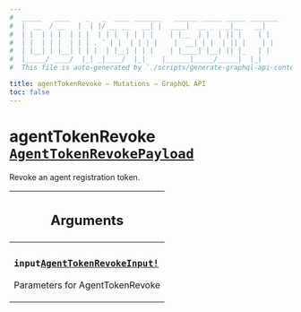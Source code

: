 ```yaml
---
#  _____   ____    _   _  ____ _______   ______ _____ _____ _______
#  |  __  / __   |  | |/ __ __   __| |  ____|  __ _   _|__   __|
#  | |  | | |  | | |  | | |  | | | |    | |__  | |  | || |    | |
#  | |  | | |  | | | . ` | |  | | | |    |  __| | |  | || |    | |
#  | |__| | |__| | | |  | |__| | | |    | |____| |__| || |_   | |
#  |_____/ ____/  |_| _|____/  |_|    |______|_____/_____|  |_|
#  This file is auto-generated by `./scripts/generate-graphql-api-content.sh`.

title: agentTokenRevoke – Mutations – GraphQL API
toc: false
---
```

<!-- vale off -->
<h1 class="has-pills" data-algolia-exclude>
  agentTokenRevoke
  <a href="/docs/apis/graphql/schemas/object/agenttokenrevokepayload" class="pill pill--object pill--normal-case pill--large" title="Go to OBJECT AgentTokenRevokePayload">
  <code>AgentTokenRevokePayload</code>
</a>

</h1>
<!-- vale on -->


Revoke an agent registration token.

<table class="responsive-table responsive-table--single-column-rows">
  <thead>
    <th>
      <h2 data-algolia-exclude>Arguments</h2>
    </th>
  </thead>
  <tbody>
    <tr><td><h3 class="is-small has-pills"><code>input</code><a href="/docs/apis/graphql/schemas/input_object/agenttokenrevokeinput" class="pill pill--input_object pill--normal-case pill--medium" title="Go to INPUT_OBJECT AgentTokenRevokeInput"><code>AgentTokenRevokeInput!</code></a></h3><p>Parameters for AgentTokenRevoke</p></td></tr>
  </tbody>
</table>
